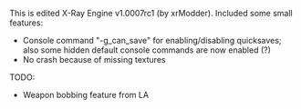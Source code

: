 This is edited X-Ray Engine v1.0007rc1 (by xrModder). Included some small features:
- Console command "-g_can_save" for enabling/disabling quicksaves; also some hidden default console commands are now enabled (?)
- No crash because of missing textures

TODO:
- Weapon bobbing feature from LA
